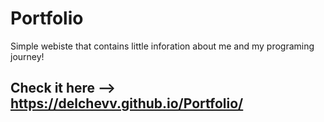 # Portfolio
Simple webiste that contains little inforation about me and my programing journey!

## Check it here --> https://delchevv.github.io/Portfolio/
